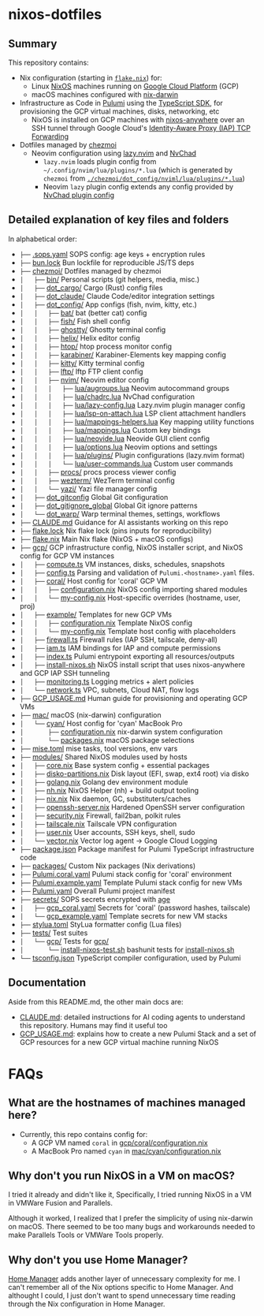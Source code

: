 # nixos-dotfiles

## Summary

This repository contains:

- Nix configuration (starting in [`flake.nix`](flake.nix)) for:
    - Linux [NixOS](https://nixos.org) machines running on [Google Cloud Platform](https://cloud.google.com) (GCP)
    - macOS machines configured with [nix-darwin](https://github.com/nix-darwin/nix-darwin)
- Infrastructure as Code in [Pulumi](https://www.pulumi.com) using the [TypeScript SDK](https://www.pulumi.com/docs/iac/languages-sdks/javascript/), for provisioning the GCP virtual machines, disks, networking, etc
    - NixOS is installed on GCP machines with [nixos-anywhere](https://github.com/nix-community/nixos-anywhere) over an SSH tunnel through Google Cloud's [Identity-Aware Proxy (IAP) TCP Forwarding](https://cloud.google.com/iap/docs/using-tcp-forwarding)
- Dotfiles managed by [chezmoi](https://www.chezmoi.io)
    - Neovim configuration using [lazy.nvim](https://github.com/folke/lazy.nvim) and [NvChad](https://github.com/NvChad/NvChad)
        - `lazy.nvim` loads plugin config from `~/.config/nvim/lua/plugins/*.lua` (which is generated by `chezmoi` from [`./chezmoi/dot_config/nviml/lua/plugins/*.lua`](chezmoi/dot_config/nvim/lua/plugins/))
        - Neovim `lazy` plugin config extends any config provided by [NvChad plugin config](https://github.com/NvChad/NvChad/tree/v2.5/lua/nvchad/plugins)

## Detailed explanation of key files and folders

In alphabetical order:

- `├──` [.sops.yaml](.sops.yaml) SOPS config: age keys + encryption rules
- `├──` [bun.lock](bun.lock) Bun lockfile for reproducible JS/TS deps
- `├──` [chezmoi/](chezmoi/) Dotfiles managed by chezmoi
- `│   ├──` [bin/](chezmoi/bin/) Personal scripts (git helpers, media, misc.)
- `│   ├──` [dot_cargo/](chezmoi/dot_cargo/) Cargo (Rust) config files
- `│   ├──` [dot_claude/](chezmoi/dot_claude/) Claude Code/editor integration settings
- `│   ├──` [dot_config/](chezmoi/dot_config/) App configs (fish, nvim, kitty, etc.)
- `│   │   ├──` [bat/](chezmoi/dot_config/bat/) bat (better cat) config
- `│   │   ├──` [fish/](chezmoi/dot_config/fish/) Fish shell config
- `│   │   ├──` [ghostty/](chezmoi/dot_config/ghostty/) Ghostty terminal config
- `│   │   ├──` [helix/](chezmoi/dot_config/helix/) Helix editor config
- `│   │   ├──` [htop/](chezmoi/dot_config/htop/) htop process monitor config
- `│   │   ├──` [karabiner/](chezmoi/dot_config/karabiner/) Karabiner-Elements key mapping config
- `│   │   ├──` [kitty/](chezmoi/dot_config/kitty/) Kitty terminal config
- `│   │   ├──` [lftp/](chezmoi/dot_config/lftp/) lftp FTP client config
- `│   │   ├──` [nvim/](chezmoi/dot_config/nvim/) Neovim editor config
- `│   │   │   ├──` [lua/augroups.lua](chezmoi/dot_config/nvim/lua/augroups.lua) Neovim autocommand groups
- `│   │   │   ├──` [lua/chadrc.lua](chezmoi/dot_config/nvim/lua/chadrc.lua) NvChad configuration
- `│   │   │   ├──` [lua/lazy-config.lua](chezmoi/dot_config/nvim/lua/lazy-config.lua) Lazy.nvim plugin manager config
- `│   │   │   ├──` [lua/lsp-on-attach.lua](chezmoi/dot_config/nvim/lua/lsp-on-attach.lua) LSP client attachment handlers
- `│   │   │   ├──` [lua/mappings-helpers.lua](chezmoi/dot_config/nvim/lua/mappings-helpers.lua) Key mapping utility functions
- `│   │   │   ├──` [lua/mappings.lua](chezmoi/dot_config/nvim/lua/mappings.lua) Custom key bindings
- `│   │   │   ├──` [lua/neovide.lua](chezmoi/dot_config/nvim/lua/neovide.lua) Neovide GUI client config
- `│   │   │   ├──` [lua/options.lua](chezmoi/dot_config/nvim/lua/options.lua) Neovim options and settings
- `│   │   │   ├──` [lua/plugins/](chezmoi/dot_config/nvim/lua/plugins/) Plugin configurations (lazy.nvim format)
- `│   │   │   └──` [lua/user-commands.lua](chezmoi/dot_config/nvim/lua/user-commands.lua) Custom user commands
- `│   │   ├──` [procs/](chezmoi/dot_config/procs/) procs process viewer config
- `│   │   ├──` [wezterm/](chezmoi/dot_config/wezterm/) WezTerm terminal config
- `│   │   └──` [yazi/](chezmoi/dot_config/yazi/) Yazi file manager config
- `│   ├──` [dot_gitconfig](chezmoi/dot_gitconfig) Global Git configuration
- `│   ├──` [dot_gitignore_global](chezmoi/dot_gitignore_global) Global Git ignore patterns
- `│   └──` [dot_warp/](chezmoi/dot_warp/) Warp terminal themes, settings, workflows
- `├──` [CLAUDE.md](CLAUDE.md) Guidance for AI assistants working on this repo
- `├──` [flake.lock](flake.lock) Nix flake lock (pins inputs for reproducibility)
- `├──` [flake.nix](flake.nix) Main Nix flake (NixOS + macOS configs)
- `├──` [gcp/](gcp/) GCP infrastructure config, NixOS installer script, and NixOS config for GCP VM instances
- `│   ├──` [compute.ts](gcp/compute.ts) VM instances, disks, schedules, snapshots
- `│   ├──` [config.ts](gcp/config.ts) Parsing and validation of `Pulumi.<hostname>.yaml` files.
- `│   ├──` [coral/](gcp/coral/) Host config for 'coral' GCP VM
- `│   │   ├──` [configuration.nix](gcp/coral/configuration.nix) NixOS config importing shared modules
- `│   │   └──` [my-config.nix](gcp/coral/my-config.nix) Host-specific overrides (hostname, user, proj)
- `│   ├──` [example/](gcp/example/) Templates for new GCP VMs
- `│   │   ├──` [configuration.nix](gcp/example/configuration.nix) Template NixOS config
- `│   │   └──` [my-config.nix](gcp/example/my-config.nix) Template host config with placeholders
- `│   ├──` [firewall.ts](gcp/firewall.ts) Firewall rules (IAP SSH, tailscale, deny-all)
- `│   ├──` [iam.ts](gcp/iam.ts) IAM bindings for IAP and compute permissions
- `│   ├──` [index.ts](gcp/index.ts) Pulumi entrypoint exporting all resources/outputs
- `│   ├──` [install-nixos.sh](gcp/install-nixos.sh) NixOS install script that uses nixos-anywhere and GCP IAP SSH tunneling
- `│   ├──` [monitoring.ts](gcp/monitoring.ts) Logging metrics + alert policies
- `│   └──` [network.ts](gcp/network.ts) VPC, subnets, Cloud NAT, flow logs
- `├──` [GCP_USAGE.md](GCP_USAGE.md) Human guide for provisioning and operating GCP VMs
- `├──` [mac/](mac/) macOS (nix-darwin) configuration
- `│   └──` [cyan/](mac/cyan/) Host config for 'cyan' MacBook Pro
- `│       ├──` [configuration.nix](mac/cyan/configuration.nix) nix-darwin system configuration
- `│       └──` [packages.nix](mac/cyan/packages.nix) macOS package selections
- `├──` [mise.toml](mise.toml) mise tasks, tool versions, env vars
- `├──` [modules/](modules/) Shared NixOS modules used by hosts
- `│   ├──` [core.nix](modules/core.nix) Base system config + essential packages
- `│   ├──` [disko-partitions.nix](modules/disko-partitions.nix) Disk layout (EFI, swap, ext4 root) via disko
- `│   ├──` [golang.nix](modules/golang.nix) Golang dev environment module
- `│   ├──` [nh.nix](modules/nh.nix) NixOS Helper (nh) + build output tooling
- `│   ├──` [nix.nix](modules/nix.nix) Nix daemon, GC, substituters/caches
- `│   ├──` [openssh-server.nix](modules/openssh-server.nix) Hardened OpenSSH server configuration
- `│   ├──` [security.nix](modules/security.nix) Firewall, fail2ban, polkit rules
- `│   ├──` [tailscale.nix](modules/tailscale.nix) Tailscale VPN configuration
- `│   ├──` [user.nix](modules/user.nix) User accounts, SSH keys, shell, sudo
- `│   └──` [vector.nix](modules/vector.nix) Vector log agent → Google Cloud Logging
- `├──` [package.json](package.json) Package manifest for Pulumi TypeScript infrastructure code
- `├──` [packages/](packages/) Custom Nix packages (Nix derivations)
- `├──` [Pulumi.coral.yaml](Pulumi.coral.yaml) Pulumi stack config for 'coral' environment
- `├──` [Pulumi.example.yaml](Pulumi.example.yaml) Template Pulumi stack config for new VMs
- `├──` [Pulumi.yaml](Pulumi.yaml) Overall Pulumi project manifest
- `├──` [secrets/](secrets/) SOPS secrets encrypted with [age](https://github.com/FiloSottile/age)
- `│   ├──` [gcp_coral.yaml](secrets/gcp_coral.yaml) Secrets for 'coral' (password hashes, tailscale)
- `│   └──` [gcp_example.yaml](secrets/gcp_example.yaml) Template secrets for new VM stacks
- `├──` [stylua.toml](stylua.toml) StyLua formatter config (Lua files)
- `├──` [tests/](tests/) Test suites
- `│   └──` [gcp/](gcp/) Tests for [gcp/](gcp/)
- `│       └──` [install-nixos-test.sh](tests/gcp/install-nixos-test.sh) bashunit tests for [install-nixos.sh](gcp/install-nixos.sh)
- `└──` [tsconfig.json](tsconfig.json) TypeScript compiler configuration, used by Pulumi

## Documentation

Aside from this README.md, the other main docs are:
- [CLAUDE.md](CLAUDE.md): detailed instructions for AI coding agents to understand this repository. Humans may find it useful too
- [GCP_USAGE.md](GCP_USAGE.md): explains how to create a new Pulumi Stack and a set of GCP resources for a new GCP virtual machine running NixOS

# FAQs

## What are the hostnames of machines managed here?

- Currently, this repo contains config for:
    - A GCP VM named `coral` in [gcp/coral/configuration.nix](gcp/coral/configuration.nix)
    - A MacBook Pro named `cyan` in [mac/cyan/configuration.nix](mac/cyan/configuration.nix)

## Why don't you run NixOS in a VM on macOS?

I tried it already and didn't like it, Specifically, I tried running NixOS in a VM in VMWare Fusion and Parallels.

Although it worked, I realized that I prefer the simplicity of using nix-darwin on macOS. There seemed to be too many bugs and workarounds needed to make Parallels Tools or VMWare Tools properly.

## Why don't you use Home Manager?

[Home Manager](https://github.com/nix-community/home-manager) adds another layer of unnecessary complexity for me. I can't remember all of the Nix options specific to Home Manager. And althought I could, I just don't want to spend unnecessary time reading through the Nix configuration in Home Manager.
